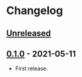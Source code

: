# Changelog


## [Unreleased]


## [0.1.0] - 2021-05-11

- First release.


[Unreleased]: https://github.com/cessen/ropey/compare/v0.1.0...HEAD
[0.1.0]: https://github.com/cessen/ropey/releases/tag/v0.1.0